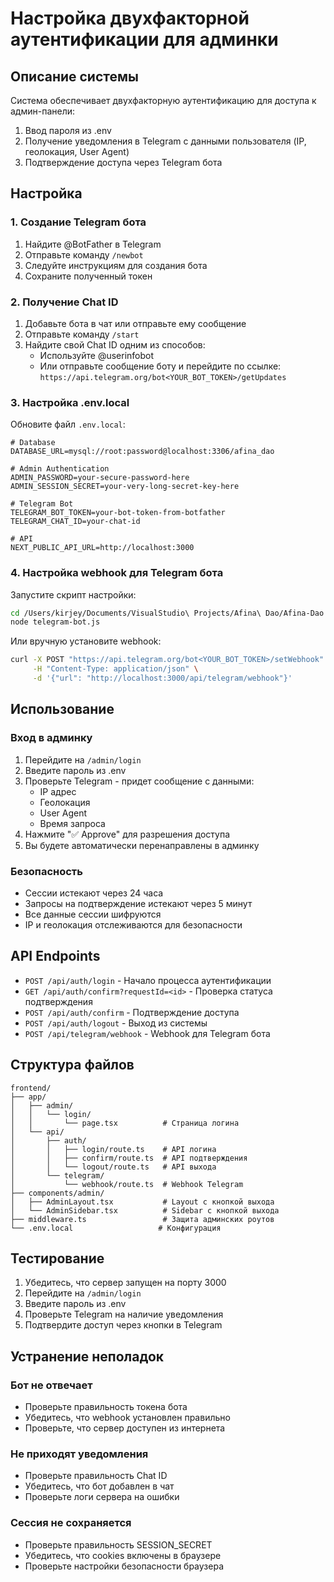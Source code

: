 # Настройка двухфакторной аутентификации для админки

## Описание системы

Система обеспечивает двухфакторную аутентификацию для доступа к админ-панели:
1. Ввод пароля из .env
2. Получение уведомления в Telegram с данными пользователя (IP, геолокация, User Agent)
3. Подтверждение доступа через Telegram бота

## Настройка

### 1. Создание Telegram бота

1. Найдите @BotFather в Telegram
2. Отправьте команду `/newbot`
3. Следуйте инструкциям для создания бота
4. Сохраните полученный токен

### 2. Получение Chat ID

1. Добавьте бота в чат или отправьте ему сообщение
2. Отправьте команду `/start`
3. Найдите свой Chat ID одним из способов:
   - Используйте @userinfobot
   - Или отправьте сообщение боту и перейдите по ссылке: `https://api.telegram.org/bot<YOUR_BOT_TOKEN>/getUpdates`

### 3. Настройка .env.local

Обновите файл `.env.local`:

```env
# Database
DATABASE_URL=mysql://root:password@localhost:3306/afina_dao

# Admin Authentication
ADMIN_PASSWORD=your-secure-password-here
ADMIN_SESSION_SECRET=your-very-long-secret-key-here

# Telegram Bot
TELEGRAM_BOT_TOKEN=your-bot-token-from-botfather
TELEGRAM_CHAT_ID=your-chat-id

# API
NEXT_PUBLIC_API_URL=http://localhost:3000
```

### 4. Настройка webhook для Telegram бота

Запустите скрипт настройки:

```bash
cd /Users/kirjey/Documents/VisualStudio\ Projects/Afina\ Dao/Afina-Dao
node telegram-bot.js
```

Или вручную установите webhook:

```bash
curl -X POST "https://api.telegram.org/bot<YOUR_BOT_TOKEN>/setWebhook" \
     -H "Content-Type: application/json" \
     -d '{"url": "http://localhost:3000/api/telegram/webhook"}'
```

## Использование

### Вход в админку

1. Перейдите на `/admin/login`
2. Введите пароль из .env
3. Проверьте Telegram - придет сообщение с данными:
   - IP адрес
   - Геолокация
   - User Agent
   - Время запроса
4. Нажмите "✅ Approve" для разрешения доступа
5. Вы будете автоматически перенаправлены в админку

### Безопасность

- Сессии истекают через 24 часа
- Запросы на подтверждение истекают через 5 минут
- Все данные сессии шифруются
- IP и геолокация отслеживаются для безопасности

## API Endpoints

- `POST /api/auth/login` - Начало процесса аутентификации
- `GET /api/auth/confirm?requestId=<id>` - Проверка статуса подтверждения
- `POST /api/auth/confirm` - Подтверждение доступа
- `POST /api/auth/logout` - Выход из системы
- `POST /api/telegram/webhook` - Webhook для Telegram бота

## Структура файлов

```
frontend/
├── app/
│   ├── admin/
│   │   └── login/
│   │       └── page.tsx          # Страница логина
│   └── api/
│       ├── auth/
│       │   ├── login/route.ts    # API логина
│       │   ├── confirm/route.ts  # API подтверждения
│       │   └── logout/route.ts   # API выхода
│       └── telegram/
│           └── webhook/route.ts  # Webhook Telegram
├── components/admin/
│   ├── AdminLayout.tsx           # Layout с кнопкой выхода
│   └── AdminSidebar.tsx          # Sidebar с кнопкой выхода
├── middleware.ts                 # Защита админских роутов
└── .env.local                   # Конфигурация
```

## Тестирование

1. Убедитесь, что сервер запущен на порту 3000
2. Перейдите на `/admin/login`
3. Введите пароль из .env
4. Проверьте Telegram на наличие уведомления
5. Подтвердите доступ через кнопки в Telegram

## Устранение неполадок

### Бот не отвечает
- Проверьте правильность токена бота
- Убедитесь, что webhook установлен правильно
- Проверьте, что сервер доступен из интернета

### Не приходят уведомления
- Проверьте правильность Chat ID
- Убедитесь, что бот добавлен в чат
- Проверьте логи сервера на ошибки

### Сессия не сохраняется
- Проверьте правильность SESSION_SECRET
- Убедитесь, что cookies включены в браузере
- Проверьте настройки безопасности браузера
